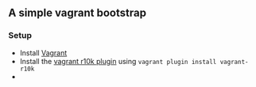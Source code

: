 ## A simple vagrant bootstrap

### Setup

* Install [Vagrant](https://vagrantup.com)
* Install the [vagrant r10k plugin](https://github.com/jantman/vagrant-r10k) using `vagrant plugin install vagrant-r10k`
* 
